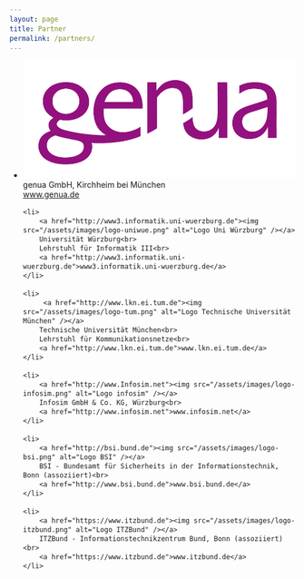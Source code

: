 ```yaml
---
layout: page
title: Partner
permalink: /partners/
---
```


<ul class="partners">
    <li>
        <a href="http://genua.de"><img src="/assets/images/logo-genua.jpg" alt="Logo genua" /></a>
        genua GmbH, Kirchheim bei München<br>
        <a href="https://www.genua.de">www.genua.de</a>
    </li>

    <li>
        <a href="http://www3.informatik.uni-wuerzburg.de"><img src="/assets/images/logo-uniwue.png" alt="Logo Uni Würzburg" /></a>
        Universität Würzburg<br>
        Lehrstuhl für Informatik III<br>
        <a href="http://www3.informatik.uni-wuerzburg.de">www3.informatik.uni-wuerzburg.de</a>
    </li>

    <li>
         <a href="http://www.lkn.ei.tum.de"><img src="/assets/images/logo-tum.png" alt="Logo Technische Universität München" /></a>
        Technische Universität München<br>
        Lehrstuhl für Kommunikationsnetze<br>
        <a href="http://www.lkn.ei.tum.de">www.lkn.ei.tum.de</a>
    </li>

    <li>
        <a href="http://www.Infosim.net"><img src="/assets/images/logo-infosim.png" alt="Logo infosim" /></a>
        Infosim GmbH & Co. KG, Würzburg<br>
        <a href="http://www.infosim.net">www.infosim.net</a>
    </li>

    <li>
        <a href="http://bsi.bund.de"><img src="/assets/images/logo-bsi.png" alt="Logo BSI" /></a>
        BSI - Bundesamt für Sicherheits in der Informationstechnik, Bonn (assoziiert)<br>
        <a href="http://www.bsi.bund.de">www.bsi.bund.de</a>
    </li>

    <li>
        <a href="https://www.itzbund.de"><img src="/assets/images/logo-itzbund.png" alt="Logo ITZBund" /></a>
        ITZBund - Informationstechnikzentrum Bund, Bonn (assoziiert)<br>
        <a href="https://www.itzbund.de">www.itzbund.de</a>
    </li>
</ul>

